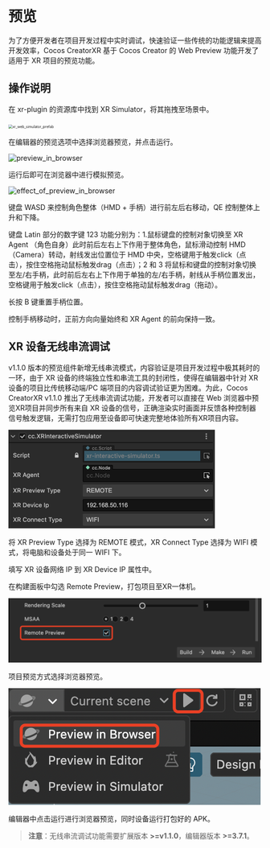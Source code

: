 # 预览

为了方便开发者在项目开发过程中实时调试，快速验证一些传统的功能逻辑来提高开发效率，Cocos CreatorXR 基于 Cocos Creator 的 Web Preview 功能开发了适用于 XR 项目的预览功能。

## 操作说明

在 xr-plugin 的资源库中找到 XR Simulator，将其拖拽至场景中。

<img src="assets/xr_web_simulator_prefab.png" alt="xr_web_simulator_prefab" style="zoom:50%;" />

在编辑器的预览选项中选择浏览器预览，并点击运行。

![preview_in_browser](assets/preview_in_browser.png)

运行后即可在浏览器中进行模拟预览。

![effect_of_preview_in_browser](assets/effect_of_preview_in_browser.png)

键盘 WASD 来控制角色整体（HMD + 手柄）进行前左后右移动，QE 控制整体上升和下降。

键盘 Latin 部分的数字键 123 功能分别为：1.鼠标键盘的控制对象切换至 XR Agent （角色自身）此时前后左右上下作用于整体角色，鼠标滑动控制 HMD（Camera）转动，射线发出位置位于 HMD 中央，空格键用于触发click（点击），按住空格拖动鼠标触发drag（点击）；2 和 3 将鼠标和键盘的控制对象切换至左/右手柄，此时前后左右上下作用于单独的左/右手柄，射线从手柄位置发出，空格键用于触发click（点击），按住空格拖动鼠标触发drag（拖动）。

长按 B 键重置手柄位置。

控制手柄移动时，正前方向向量始终和 XR Agent 的前向保持一致。

## XR 设备无线串流调试

v1.1.0 版本的预览组件新增无线串流模式，内容验证是项目开发过程中极其耗时的一环，由于 XR 设备的终端独立性和串流工具的封闭性，使得在编辑器中针对 XR 设备的项目比传统移动端/PC 端项目的内容调试验证更为困难。为此，Cocos CreatorXR v1.1.0 推出了无线串流调试功能，开发者可以直接在 Web 浏览器中预览XR项目并同步所有来自 XR 设备的信号，正确渲染实时画面并反馈各种控制器信号触发逻辑，无需打包应用至设备即可快速完整地体验所有XR项目内容。

<img src="preview/xr_preview_by_wireless.png" alt="xr_preview_by_wireless" style="zoom:50%;" />

将 XR Preview Type 选择为 REMOTE 模式，XR Connect Type 选择为 WIFI 模式，将电脑和设备处于同一 WIFI 下。

填写 XR 设备网络 IP 到 XR Device IP 属性中。

在构建面板中勾选 Remote Preview，打包项目至XR一体机。

<img src="preview/remote_preview_type.png" alt="remote_preview_type" style="zoom:50%;" />

项目预览方式选择浏览器预览。

![preview_in_browser](preview/preview_in_browser.png)

编辑器中点击运行进行浏览器预览，同时设备运行打包好的 APK。

> **注意**：无线串流调试功能需要扩展版本 **>=v1.1.0**，编辑器版本 **>=3.7.1**。
